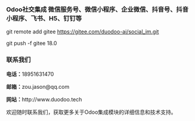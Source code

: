 ### Odoo社交集成 微信服务号、微信小程序、企业微信、抖音号、抖音小程序、飞书、H5、钉钉等

git remote add gitee https://gitee.com/duodoo-ai/social_im.git

git push -f gitee 18.0




<h3 class="oe_slogan">联系我们</h3>
<p><strong>电话：</strong>18951631470</p>
<p><strong>邮箱：</strong>zou.jason@qq.com</p>
<p><strong>网站：</strong>http://www.duodoo.tech</p>
<p>欢迎随时联系我们，获取更多关于Odoo集成模块的详细信息和技术支持。</p>